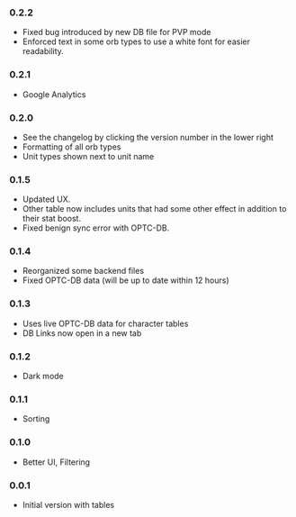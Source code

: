 ### 0.2.2
* Fixed bug introduced by new DB file for PVP mode
* Enforced text in some orb types to use a white font for easier readability.

### 0.2.1
* Google Analytics

### 0.2.0
* See the changelog by clicking the version number in the lower right
* Formatting of all orb types
* Unit types shown next to unit name

### 0.1.5
* Updated UX.
* Other table now includes units that had some other effect in addition to their stat boost.
* Fixed benign sync error with OPTC-DB.

### 0.1.4
* Reorganized some backend files
* Fixed OPTC-DB data (will be up to date within 12 hours)

### 0.1.3
* Uses live OPTC-DB data for character tables
* DB Links now open in a new tab

### 0.1.2
* Dark mode

### 0.1.1
* Sorting

### 0.1.0
* Better UI, Filtering

### 0.0.1
* Initial version with tables
